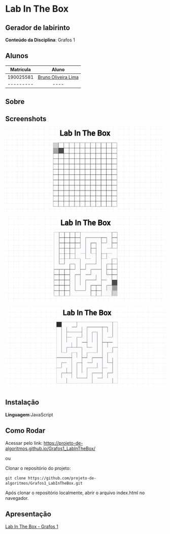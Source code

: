 # Lab In The Box

## Gerador de labirinto

**Conteúdo da Disciplina**: Grafos 1<br>

## Alunos

| Matrícula |                        Aluno                        |
| :-------: | :-------------------------------------------------: |
| 190025581 | [Bruno Oliveira Lima](https://github.com/eng-Bruno) |
| --------- |                        ----                         |

## Sobre

## Screenshots

![LabInTheBox](assets/LabInTheBox.png)

![LabInTheBox2](assets/LabInTheBox2.png)

![LabInTheBox3](assets/LabInTheBox3.png)

## Instalação

**Linguagem**:JavaScript<br>

## Como Rodar

Acessar pelo link: https://projeto-de-algoritmos.github.io/Grafos1_LabInTheBox/

ou

Clonar o repositório do projeto:

```
git clone https://github.com/projeto-de-algoritmos/Grafos1_LabInTheBox.git

```

Após clonar o repositório localmente, abrir o arquivo index.html no navegador.

## Apresentação

[Lab In The Box - Grafos 1](https://youtu.be/M6bSY2qyiRU)
